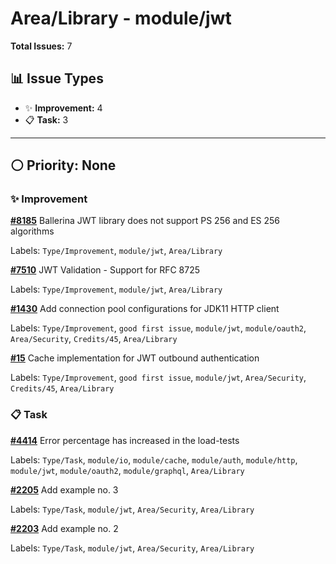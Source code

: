 # Area/Library - module/jwt

**Total Issues:** 7

## 📊 Issue Types

- ✨ **Improvement:** 4
- 📋 **Task:** 3

---

## ⚪ Priority: None

### ✨ Improvement

**[#8185](https://github.com/ballerina-platform/ballerina-library/issues/8185)** Ballerina JWT library does not support PS 256 and ES 256 algorithms

Labels: `Type/Improvement`, `module/jwt`, `Area/Library`

**[#7510](https://github.com/ballerina-platform/ballerina-library/issues/7510)** JWT Validation - Support for RFC 8725

Labels: `Type/Improvement`, `module/jwt`, `Area/Library`

**[#1430](https://github.com/ballerina-platform/ballerina-library/issues/1430)** Add connection pool configurations for JDK11 HTTP client 

Labels: `Type/Improvement`, `good first issue`, `module/jwt`, `module/oauth2`, `Area/Security`, `Credits/45`, `Area/Library`

**[#15](https://github.com/ballerina-platform/ballerina-library/issues/15)** Cache implementation for JWT outbound authentication

Labels: `Type/Improvement`, `good first issue`, `module/jwt`, `Area/Security`, `Credits/45`, `Area/Library`

### 📋 Task

**[#4414](https://github.com/ballerina-platform/ballerina-library/issues/4414)** Error percentage has increased in the load-tests 

Labels: `Type/Task`, `module/io`, `module/cache`, `module/auth`, `module/http`, `module/jwt`, `module/oauth2`, `module/graphql`, `Area/Library`

**[#2205](https://github.com/ballerina-platform/ballerina-library/issues/2205)** Add example no. 3

Labels: `Type/Task`, `module/jwt`, `Area/Security`, `Area/Library`

**[#2203](https://github.com/ballerina-platform/ballerina-library/issues/2203)** Add example no. 2

Labels: `Type/Task`, `module/jwt`, `Area/Security`, `Area/Library`

